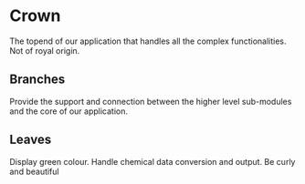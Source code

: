 # Crown

The topend of our application that handles all the complex functionalities.
Not of royal origin.

## Branches

Provide the support and connection between the higher level sub-modules and the core of our application.

## Leaves

Display green colour.
Handle chemical data conversion and output.
Be curly and beautiful